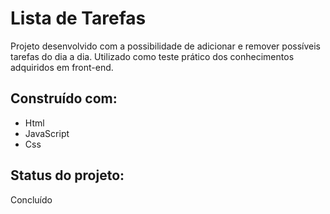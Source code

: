 <h1>Lista de Tarefas</h1>

Projeto desenvolvido com a possibilidade de adicionar e remover possíveis tarefas do dia a dia. Utilizado como teste prático dos conhecimentos adquiridos em front-end.

<h2>Construído com: </h2>
<ul>
	<li>Html</li>
	<li>JavaScript</li>
	<li>Css</li>
</ul>

<h2>Status do projeto: </h2>
Concluído
